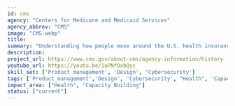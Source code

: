 ```yaml
---
id: cms
agency: "Centers for Medicare and Medicaid Services"
agency_abbrev: "CMS"
image: "CMS.webp"
title: 
summary: "Understanding how people move around the U.S. health insurance system and taking action to support the most vulnerable Americans; developing data products to ensure beneficiaries and other CMS stakeholders can make informed decisions; and empowering CMS users and teams to use core security products and services to achieve their missions more securely."
description: 
project_url: https://www.cms.gov/about-cms/agency-information/history
youtube_url: https://youtu.be/1aPNfOxbQyc
skill_set: ['Product management', 'Design', 'Cybersecurity']
tags: ['Product_management','Design', 'Cybersecurity', "Health", 'Capacity_Building']
impact_area: ["Health", "Capacity Building"]
status: ["current"]
---
```


